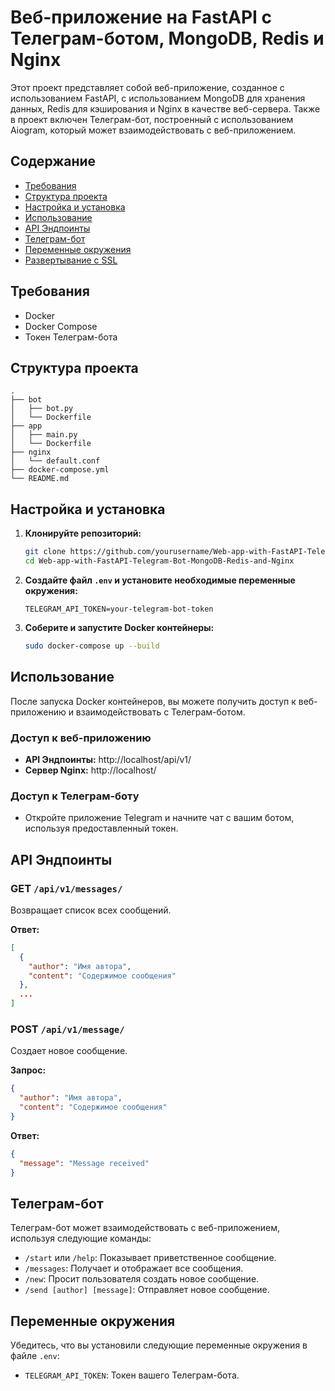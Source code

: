 # Веб-приложение на FastAPI с Телеграм-ботом, MongoDB, Redis и Nginx

Этот проект представляет собой веб-приложение, созданное с использованием FastAPI, с использованием MongoDB для хранения данных, Redis для кэширования и Nginx в качестве веб-сервера. Также в проект включен Телеграм-бот, построенный с использованием Aiogram, который может взаимодействовать с веб-приложением.

## Содержание

- [Требования](#требования)
- [Структура проекта](#структура-проекта)
- [Настройка и установка](#настройка-и-установка)
- [Использование](#использование)
- [API Эндпоинты](#api-эндпоинты)
- [Телеграм-бот](#телеграм-бот)
- [Переменные окружения](#переменные-окружения)
- [Развертывание с SSL](#развертывание-с-ssl)

## Требования

- Docker
- Docker Compose
- Токен Телеграм-бота

## Структура проекта

```
.
├── bot
│   ├── bot.py
│   └── Dockerfile
├── app
│   ├── main.py
│   └── Dockerfile
├── nginx
│   └── default.conf
├── docker-compose.yml
└── README.md
```

## Настройка и установка

1. **Клонируйте репозиторий:**

    ```sh
    git clone https://github.com/yourusername/Web-app-with-FastAPI-Telegram-Bot-MongoDB-Redis-and-Nginx.git
    cd Web-app-with-FastAPI-Telegram-Bot-MongoDB-Redis-and-Nginx
    ```

2. **Создайте файл `.env` и установите необходимые переменные окружения:**

    ```env
    TELEGRAM_API_TOKEN=your-telegram-bot-token
    ```

3. **Соберите и запустите Docker контейнеры:**

    ```sh
    sudo docker-compose up --build
    ```

## Использование

После запуска Docker контейнеров, вы можете получить доступ к веб-приложению и взаимодействовать с Телеграм-ботом.

### Доступ к веб-приложению

- **API Эндпоинты:** http://localhost/api/v1/
- **Сервер Nginx:** http://localhost/

### Доступ к Телеграм-боту

- Откройте приложение Telegram и начните чат с вашим ботом, используя предоставленный токен.

## API Эндпоинты

### GET `/api/v1/messages/`

Возвращает список всех сообщений.

**Ответ:**

```json
[
  {
    "author": "Имя автора",
    "content": "Содержимое сообщения"
  },
  ...
]
```

### POST `/api/v1/message/`

Создает новое сообщение.

**Запрос:**

```json
{
  "author": "Имя автора",
  "content": "Содержимое сообщения"
}
```

**Ответ:**

```json
{
  "message": "Message received"
}
```

## Телеграм-бот

Телеграм-бот может взаимодействовать с веб-приложением, используя следующие команды:

- `/start` или `/help`: Показывает приветственное сообщение.
- `/messages`: Получает и отображает все сообщения.
- `/new`: Просит пользователя создать новое сообщение.
- `/send [author] [message]`: Отправляет новое сообщение.

## Переменные окружения

Убедитесь, что вы установили следующие переменные окружения в файле `.env`:

- `TELEGRAM_API_TOKEN`: Токен вашего Телеграм-бота.
